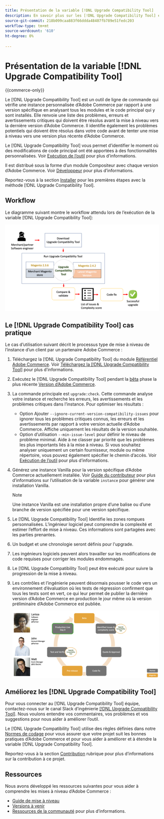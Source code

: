 ```yaml
---
title: Présentation de la variable [!DNL Upgrade Compatibility Tool]
description: En savoir plus sur les [!DNL Upgrade Compatibility Tool] et comment cela peut vous aider dans votre projet Adobe Commerce.
source-git-commit: 218b099caa883f66ddda48407fb789e51fedc203
workflow-type: tm+mt
source-wordcount: '610'
ht-degree: 0%

---
```



# Présentation de la variable [!DNL Upgrade Compatibility Tool]

{{commerce-only}}

Le [!DNL Upgrade Compatibility Tool] est un outil de ligne de commande qui vérifie une instance personnalisée d’Adobe Commerce par rapport à une version spécifique en analysant tous les modules et le code principal qui y sont installés. Elle renvoie une liste des problèmes, erreurs et avertissements critiques qui doivent être résolus avant la mise à niveau vers la dernière version d’Adobe Commerce. Il identifie également les problèmes potentiels qui doivent être résolus dans votre code avant de tenter une mise à niveau vers une version plus récente d’Adobe Commerce.

Le [!DNL Upgrade Compatibility Tool] vous permet d’identifier le moment où des modifications de code principal ont été apportées à des fonctionnalités personnalisées. Voir [Exécution de l’outil](../upgrade-compatibility-tool/run.md) pour plus d’informations.

Il est distribué sous la forme d’un module Compositeur avec chaque version d’Adobe Commerce. Voir [Développeur](../upgrade-compatibility-tool/developer.md) pour plus d’informations.

Reportez-vous à la section [Installer](../upgrade-compatibility-tool/install.md) pour les premières étapes avec la méthode [!DNL Upgrade Compatibility Tool].

## Workflow

Le diagramme suivant montre le workflow attendu lors de l’exécution de la variable [!DNL Upgrade Compatibility Tool]:

![[!DNL Upgrade Compatibility Tool] Diagramme](../../assets/upgrade-guide/mvp-diagram-v3.png)

## Le [!DNL Upgrade Compatibility Tool] cas pratique

Le cas d’utilisation suivant décrit le processus type de mise à niveau de l’instance d’un client par un partenaire Adobe Commerce :

1. Téléchargez la [!DNL Upgrade Compatibility Tool] du module [Référentiel Adobe Commerce](https://repo.magento.com/). Voir [Téléchargez la [!DNL Upgrade Compatibility Tool]](../upgrade-compatibility-tool/install.md#download-the-upgrade-compatibility-tool) pour plus d’informations.
1. Exécutez le [!DNL Upgrade Compatibility Tool] pendant la [bêta](https://devdocs.magento.com/release/beta-program.html) phase la plus récente [Version d’Adobe Commerce](https://devdocs.magento.com/release/).
1. La commande principale est `upgrade:check`. Cette commande analyse votre instance et recherche les erreurs, les avertissements et les problèmes critiques dans l’instance. Pour optimiser les résultats :

   - Option Ajouter `--ignore-current-version-compatibility-issues` pour ignorer tous les problèmes critiques connus, les erreurs et les avertissements par rapport à votre version actuelle d’Adobe Commerce. Affiche uniquement les résultats de la version souhaitée.
   - Option d’utilisation `--min-issue-level` pour définir le niveau de problème minimal. Aide à ne classer par priorité que les problèmes les plus importants liés à la mise à niveau. Si vous souhaitez analyser uniquement un certain fournisseur, module ou même répertoire, vous pouvez également spécifier le chemin d’accès. Voir [Exécution de l’outil](https://experienceleague.adobe.com/docs/commerce-operations/upgrade-guide/upgrade-compatibility-tool/run.html?lang=en) pour plus d’informations.

1. Générez une instance Vanilla pour la version spécifique d’Adobe Commerce actuellement installée. Voir [Guide du contributeur](https://devdocs.magento.com/contributor-guide/contributing.html#vanilla-pr) pour plus d’informations sur l’utilisation de la variable `instance` pour générer une installation Vanilla.

   >[!NOTE]
   >
   >Une instance Vanilla est une installation propre d’une balise ou d’une branche de version spécifiée pour une version spécifique.

1. Le [!DNL Upgrade Compatibility Tool] Identifie les zones rompues personnalisées. L’ingénieur logiciel peut comprendre la complexité et estimer l’effort de mise à niveau. Ces informations sont partagées avec les parties prenantes.
1. Un budget et une chronologie seront définis pour l&#39;upgrade.
1. Les ingénieurs logiciels peuvent alors travailler sur les modifications de code requises pour corriger les modules endommagés.
1. Le [!DNL Upgrade Compatibility Tool] peut être exécuté pour suivre la progression de la mise à niveau.
1. Les contrôles et l’ingénierie peuvent désormais pousser le code vers un environnement d’évaluation où les tests de régression confirment que tous les tests sont en vert, ce qui leur permet de publier la dernière version d’Adobe Commerce en production le jour même où la version préliminaire d’Adobe Commerce est publiée.

   ![[!DNL Upgrade Compatibility Tool] audience](../../assets/upgrade-guide/audience-uct-v3.png)

## Améliorez les [!DNL Upgrade Compatibility Tool]

Pour vous connecter au [!DNL Upgrade Compatibility Tool] équipe, contactez-nous sur le canal Slack d’ingénierie [[!DNL Upgrade Compatibility Tool]](https://magentocommeng.slack.com/archives/C019Y143U9F). Nous voulons entendre vos commentaires, vos problèmes et vos suggestions pour nous aider à améliorer l’outil.

Le [!DNL Upgrade Compatibility Tool] utilise des règles définies dans notre [Normes de codage](https://devdocs.magento.com/guides/v2.4/coding-standards/bk-coding-standards.html) pour vous assurer que votre projet suit les bonnes pratiques d’Adobe Commerce et pour vous aider à améliorer et à étendre la variable [!DNL Upgrade Compatibility Tool].

Reportez-vous à la section [Contribution](https://devdocs.magento.com/guides/v2.4/coding-standards/contributing.html)  rubrique pour plus d’informations sur la contribution à ce projet.

## Ressources

Nous avons développé les ressources suivantes pour vous aider à comprendre les mises à niveau d’Adobe Commerce :

- [Guide de mise à niveau](https://experienceleague.adobe.com/docs/commerce-operations/upgrade-guide/overview.html)
- [Versions à venir](https://devdocs.magento.com/release/)
- [Ressources de la communauté](https://devdocs.magento.com/community/resources/resources.html) pour plus d’informations.
